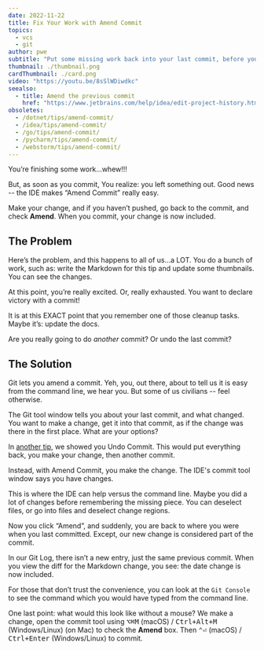 ```yaml
---
date: 2022-11-22
title: Fix Your Work with Amend Commit
topics:
  - vcs
  - git
author: pwe
subtitle: "Put some missing work back into your last commit, before you push."
thumbnail: ./thumbnail.png
cardThumbnail: ./card.png
video: "https://youtu.be/8sSlWDiwdkc"
seealso:
  - title: Amend the previous commit
    href: "https://www.jetbrains.com/help/idea/edit-project-history.html#amend-commit"
obsoletes:
  - /dotnet/tips/amend-commit/
  - /idea/tips/amend-commit/
  - /go/tips/amend-commit/
  - /pycharm/tips/amend-commit/
  - /webstorm/tips/amend-commit/
---
```


You’re finishing some work…whew!!!

But, as soon as you commit, You realize: you left something out.
Good news -- the IDE makes “Amend Commit” really easy.

Make your change, and if you haven’t pushed, go back to the commit, and check **Amend**.
When you commit, your change is now included.

## The Problem

Here’s the problem, and this happens to all of us...a LOT.
You do a bunch of work, such as: write the Markdown for this tip and update some thumbnails.
You can see the changes.

At this point, you’re really excited.
Or, really exhausted.
You want to declare victory with a commit!

It is at this EXACT point that you remember one of those cleanup tasks.
Maybe it’s: update the docs.

Are you really going to do _another_ commit? Or undo the last commit?

## The Solution

Git lets you amend a commit.
Yeh, you, out there, about to tell us it is easy from the command line, we hear you.
But some of us civilians -- feel otherwise.

The Git tool window tells you about your last commit, and what changed.
You want to make a change, get it into that commit, as if the change was there in the first place.
What are your options?

In [another tip](../undo-last-commit/), we showed you Undo Commit.
This would put everything back, you make your change, then another commit.

Instead, with Amend Commit, you make the change.
The IDE's commit tool window says you have changes.

This is where the IDE can help versus the command line.
Maybe you did a lot of changes before remembering the missing piece.
You can deselect files, or go into files and deselect change regions.

Now you click “Amend”, and suddenly, you are back to where you were when you last committed.
Except, our new change is considered part of the commit.

In our Git Log, there isn’t a new entry, just the same previous commit.
When you view the diff for the Markdown change, you see: the date change is now included.

For those that don’t trust the convenience, you can look at the `Git Console` to see the command which you would have typed from the command line.

One last point: what would this look like without a mouse?
We make a change, open the commit tool using <kbd>⌥⌘M</kbd> (macOS) / <kbd>Ctrl+Alt+M</kbd> (Windows/Linux) (on Mac) to check the **Amend** box.
Then <kbd>⌃⏎</kbd> (macOS) / <kbd>Ctrl+Enter</kbd> (Windows/Linux) to commit.
